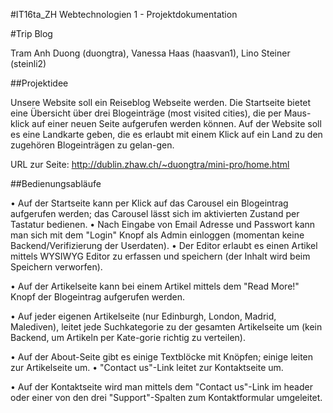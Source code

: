 #IT16ta_ZH Webtechnologien 1 - Projektdokumentation


#Trip Blog

Tram Anh Duong (duongtra), Vanessa Haas (haasvan1), Lino Steiner (steinli2)



##Projektidee

Unsere Website soll ein Reiseblog Webseite werden.
Die Startseite bietet eine Übersicht über drei Blogeinträge (most visited cities), die per Maus-klick auf einer neuen Seite aufgerufen werden können. Auf der Website soll es eine Landkarte geben, die es erlaubt mit einem Klick auf ein Land zu den zugehören Blogeinträgen zu gelan-gen.

URL zur Seite: http://dublin.zhaw.ch/~duongtra/mini-pro/home.html 

##Bedienungsabläufe

•	Auf der Startseite kann per Klick auf das Carousel ein Blogeintrag aufgerufen werden; das Carousel lässt sich im aktivierten Zustand per Tastatur bedienen.
•	Nach Eingabe von Email Adresse und Passwort kann man sich mit dem "Login" Knopf als Admin einloggen (momentan keine Backend/Verifizierung der Userdaten).
•	Der Editor erlaubt es einen Artikel mittels WYSIWYG Editor zu erfassen und speichern (der Inhalt wird beim Speichern verworfen).

•	Auf der Artikelseite kann bei einem Artikel mittels dem "Read More!" Knopf der Blogeintrag aufgerufen werden.

•	Auf jeder eigenen Artikelseite (nur Edinburgh,  London, Madrid, Malediven), leitet jede Suchkategorie zu der gesamten Artikelseite um (kein Backend, um Artikeln per Kate-gorie richtig zu verteilen).

•	Auf der About-Seite gibt es einige Textblöcke mit Knöpfen; einige leiten zur Artikelseite um.
•	"Contact us"-Link leitet zur Kontaktseite um.

•	Auf der Kontaktseite wird man mittels dem "Contact us"-Link im header oder einer von den drei "Support"-Spalten zum Kontaktformular umgeleitet.
